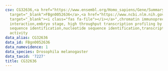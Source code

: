 ```yaml
---
csv: CG32636,<a href="https://www.ensembl.org/Homo_sapiens/Gene/Summary?db=core;g=FBgn0052636"
  target="_blank">FBgn0052636</a>,<a href="https://www.ncbi.nlm.nih.gov/pubmed/15998452"
  target="_blank"><i class="fas fa-file"></i></a>",chromatin immunoprecipitation assay,direct
  interaction,embryo stage, high throughput transcription profiling by microarray,nucleotide
  sequence identification,nucleotide sequence identification,transcriptional regulation,up-regulates
  activity
data_alias: CG32636
data_id: FBgn0052636
data_numevidence: 1
data_species: Drosophila melanogaster
data_taxid: '7227'
title: CG32636
---
```


